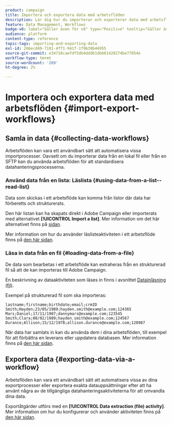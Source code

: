 ```yaml
---
product: campaign
title: Importera och exportera data med arbetsflöden
description: Lär dig hur du importerar och exporterar data med arbetsflöden i Campaign
feature: Data Management, Workflows
badge-v8: label="Gäller även för v8" type="Positive" tooltip="Gäller även Campaign v8"
audience: platform
content-type: reference
topic-tags: importing-and-exporting-data
exl-id: 266ecd49-7101-4ff1-941f-1f9b39b44955
source-git-commit: e34718caefdf5db4ddd61db601420274be77054e
workflow-type: tm+mt
source-wordcount: '269'
ht-degree: 2%

---
```


# Importera och exportera data med arbetsflöden {#import-export-workflows}



## Samla in data {#collecting-data-workflows}

Arbetsflöden kan vara ett användbart sätt att automatisera vissa importprocesser. Oavsett om du importerar data från en lokal fil eller från en SFTP kan du använda arbetsflöden för att standardisera datahanteringsprocesserna.

### Använd data från en lista: Läslista {#using-data-from-a-list--read-list}

Data som skickas i ett arbetsflöde kan komma från listor där data har förberetts och strukturerats.

Den här listan kan ha skapats direkt i Adobe Campaign eller importerats med alternativet **[!UICONTROL Import a list]**. Mer information om det här alternativet finns på [sidan](../../platform/using/about-generic-imports-exports.md).

Mer information om hur du använder läslisteaktiviteten i ett arbetsflöde finns på [den här sidan](../../workflow/using/read-list.md).

### Läsa in data från en fil {#loading-data-from-a-file}

De data som bearbetas i ett arbetsflöde kan extraheras från en strukturerad fil så att de kan importeras till Adobe Campaign.

En beskrivning av dataaktiviteten som läses in finns i avsnittet [Datainläsning (fil)](../../workflow/using/data-loading-file.md).

Exempel på strukturerad fil som ska importeras:

```
lastname;firstname;birthdate;email;crmID
Smith;Hayden;23/05/1989;hayden.smith@example.com;124365
Mars;Daniel;17/11/1987;dannymars@example.com;123545
Smith;Clara;08/02/1989;hayden.smith@example.com;124567
Durance;Allison;15/12/1978;allison.durance@example.com;120987
```

När data har samlats in kan du använda dem i dina arbetsflöden, till exempel för att förbättra en leverans eller uppdatera databasen. Mer information finns på [den här sidan](../../workflow/using/how-to-use-workflow-data.md).

## Exportera data {#exporting-data-via-a-workflow}

Arbetsflöden kan vara ett användbart sätt att automatisera vissa av dina exportprocesser eller exportera exakta datauppsättningar efter att ha använt några av de tillgängliga datahanteringsaktiviteterna för att omvandla dina data.

Exportåtgärder utförs med en **[!UICONTROL Data extraction (file) activity]**. Mer information om hur du konfigurerar och använder aktiviteten finns på [den här sidan](../../workflow/using/extraction-file.md).
